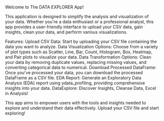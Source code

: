 Welcome to The DATA EXPLORER App!

This application is designed to simplify the analysis and visualization of your data. Whether you're a data enthusiast or a professional analyst, this app provides a user-friendly interface to upload your CSV data, gain insights, clean your data, and perform various visualizations.

Features:
Upload CSV Data: Start by uploading your CSV file containing the data you want to analyze.
Data Visualization Options: Choose from a variety of plot types such as Scatter, Line, Bar, Count, Histogram, Box, Heatmap, and Pair plots to visualize your data.
Data Transformation Options: Clean your data by removing duplicate values, replacing missing values, and converting categorical data to numerical.
Download Processed DataFrame: Once you've processed your data, you can download the processed DataFrame as a CSV file.
EDA Report: Generate an Exploratory Data Analysis (EDA) report using ydata_profiling, providing comprehensive insights into your data.
DataExplore: Discover Insights, Cleanse Data, Excel in Analysis!

This app aims to empower users with the tools and insights needed to explore and understand their data effectively. Upload your CSV file and start exploring!
